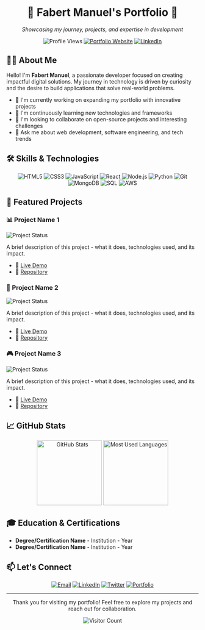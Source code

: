 <div align="center">
  <h1>🌟 Fabert Manuel's Portfolio 🌟</h1>
  <p><i>Showcasing my journey, projects, and expertise in development</i></p>
  
  ![Profile Views](https://komarev.com/ghpvc/?username=fabert-manuel&color=brightgreen)
  [![Portfolio Website](https://img.shields.io/badge/Website-Portfolio-blue)](https://fabert-manuel.github.io/Portofolio)
  [![LinkedIn](https://img.shields.io/badge/LinkedIn-Connect-blue)](https://linkedin.com/in/fabert-manuel)
</div>

## 👨‍💻 About Me

Hello! I'm **Fabert Manuel**, a passionate developer focused on creating impactful digital solutions. My journey in technology is driven by curiosity and the desire to build applications that solve real-world problems.

- 🔭 I'm currently working on expanding my portfolio with innovative projects
- 🌱 I'm continuously learning new technologies and frameworks
- 👯 I'm looking to collaborate on open-source projects and interesting challenges
- 💬 Ask me about web development, software engineering, and tech trends

## 🛠️ Skills & Technologies

<div align="center">
  
  ![HTML5](https://img.shields.io/badge/-HTML5-E34F26?style=flat&logo=html5&logoColor=white)
  ![CSS3](https://img.shields.io/badge/-CSS3-1572B6?style=flat&logo=css3&logoColor=white)
  ![JavaScript](https://img.shields.io/badge/-JavaScript-F7DF1E?style=flat&logo=javascript&logoColor=black)
  ![React](https://img.shields.io/badge/-React-61DAFB?style=flat&logo=react&logoColor=black)
  ![Node.js](https://img.shields.io/badge/-Node.js-339933?style=flat&logo=node.js&logoColor=white)
  ![Python](https://img.shields.io/badge/-Python-3776AB?style=flat&logo=python&logoColor=white)
  ![Git](https://img.shields.io/badge/-Git-F05032?style=flat&logo=git&logoColor=white)
  ![MongoDB](https://img.shields.io/badge/-MongoDB-47A248?style=flat&logo=mongodb&logoColor=white)
  ![SQL](https://img.shields.io/badge/-SQL-4479A1?style=flat&logo=postgresql&logoColor=white)
  ![AWS](https://img.shields.io/badge/-AWS-232F3E?style=flat&logo=amazon-aws&logoColor=white)
  
</div>

## 🚀 Featured Projects

### 📊 Project Name 1
![Project Status](https://img.shields.io/badge/status-active-success.svg)

A brief description of this project - what it does, technologies used, and its impact.

- 🔗 [Live Demo](https://project1-demo-link.com)
- 🔗 [Repository](https://github.com/Fabert-Manuel/project1)

### 💼 Project Name 2
![Project Status](https://img.shields.io/badge/status-active-success.svg)

A brief description of this project - what it does, technologies used, and its impact.

- 🔗 [Live Demo](https://project2-demo-link.com)
- 🔗 [Repository](https://github.com/Fabert-Manuel/project2)

### 🎮 Project Name 3
![Project Status](https://img.shields.io/badge/status-active-success.svg)

A brief description of this project - what it does, technologies used, and its impact.

- 🔗 [Live Demo](https://project3-demo-link.com)
- 🔗 [Repository](https://github.com/Fabert-Manuel/project3)

## 📈 GitHub Stats

<div align="center">
  <img src="https://github-readme-stats.vercel.app/api?username=fabert-manuel&show_icons=true&theme=radical" alt="GitHub Stats" height="170">
  <img src="https://github-readme-stats.vercel.app/api/top-langs/?username=fabert-manuel&layout=compact&theme=radical" alt="Most Used Languages" height="170">
</div>

## 🎓 Education & Certifications

- **Degree/Certification Name** - Institution - Year
- **Degree/Certification Name** - Institution - Year

## 📫 Let's Connect

<div align="center">
  
  [![Email](https://img.shields.io/badge/Email-Contact-red?style=for-the-badge&logo=gmail)](mailto:your.email@example.com)
  [![LinkedIn](https://img.shields.io/badge/LinkedIn-Profile-blue?style=for-the-badge&logo=linkedin)](https://linkedin.com/in/fabert-manuel)
  [![Twitter](https://img.shields.io/badge/Twitter-Follow-blue?style=for-the-badge&logo=twitter)](https://twitter.com/fabert_manuel)
  [![Portfolio](https://img.shields.io/badge/Portfolio-Website-green?style=for-the-badge&logo=safari)](https://fabert-manuel.github.io/Portofolio)
  
</div>

---

<div align="center">
  <p>Thank you for visiting my portfolio! Feel free to explore my projects and reach out for collaboration.</p>
  
  ![Visitor Count](https://visitor-badge.laobi.icu/badge?page_id=fabert-manuel.portofolio)
</div>
